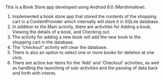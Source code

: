 This is a Book Store app developed using Android 6.0 (Marshmallow).

1. Implemented a book store app that stored the contents of the shopping cart in a ContentProvider which internally will store it in SQLite database.
2. In addition to the Main activity, there are activities for Adding a book, Viewing the details of a book, and Checking out.
3. The activity for adding a new book will add the new book to the shopping cart in the database.
4. The “checkout” activity will clear the database.
5. There is also an option to select one or more books for deletion at one click.
6. There are action bar items for the 'Add' and 'Checkout' activities, as well as handling the launching of sub-activities and the passing of data back and forth with intents.
